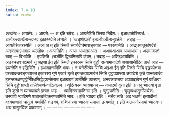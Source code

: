 ```yaml
---
index: 7.4.18
sutra: श्वयतेरः

---
```

_श्वयतेरः_ - आयतेरः । आयतेः —  अ इति च्छेदः । आयतेरिति श्तिपा निर्देशः । इआधातोरित्यर्थः ।अलोऽन्त्यस्ये॑त्यन्त्यस्य इकारस्येति लभ्यते । 'ऋदृशोऽङो' इत्यतोऽङीत्यनुवर्तते । तदाह — आयतेरिकारस्येति । अआ अ त् इति स्थिते सवर्णदीर्घमाशङ्क्याह — पररूपमिति । आद्र्धधातुकोपदेशे अदन्तत्वाऽभावान्न अल्लोपः । अआन्निति । अआः अआतमआत । अआमआआव अआआम । अङभावपक्षे त्वाह — विभाषेति । इयङिति ।चङी॑ति द्वित्वमित्यपि ज्ञेयम् । तदाह — अशिइआयदिति । अङश्चङश्चाऽभावे तु अइआ ईत् इति स्थिते इकारस्य सिचि वृद्धौ सत्यामायादेशे अआआयीदित प्राप्ते आह —  ह्म्यन्तेति न वृद्धिरिति । इआग्रहणादिति भावः । न चनेटी॑त्येव सिचि अइआ ईत् इति स्तिते सिचि वृद्ध्यपेक्षया परत्वादन्तरङ्गत्वाच्च इकारस्य गुणे एकारे कृते इगन्तत्वाऽभावेन सिचि वृद्ध्यप्राप्त्या अयादेशे कृते यान्तत्वादेव हलन्तलक्षणवृद्धेर्निषेधसिद्धेःह्म्यन्ते॑त्यत्र इआग्रहणं व्यर्तमिति व्याच्यम्, अनवकाशतया अपवादत्वेन गुणं बाधित्वा सिचि वृद्धेः प्राप्तौ तन्निषेधार्थत्वादित्यलम् । वृदित्यस्य व्याख्यानम् —  यजादयो वृत्ता इति । ननु भ्वादयो वृत्ता इति कुतो न व्याख्यायते इत्यत आह —  भ्वादिस्त्वाकृतिगण इति । चुलुम्पतीति । चुलुम्पधातुर्लोपार्थकः, तस्यापि भ्वादिगणे पाठाच्छब्विकरणत्वमिति भावः । इति भ्वादय इति । नचैवं सति 'अद भक्षणे' इत्यादीनां वक्ष्यमाणानां धातुत्वं क्थमिति शङ्क्यं, शब्विकरणा भ्वादयः समाप्ता इत्यर्थात् । इति बालमनोरमायां भ्वादयः ।अथ चातुरर्थिक प्रकरणम् । —  —  —  —  —  —  —  —  -